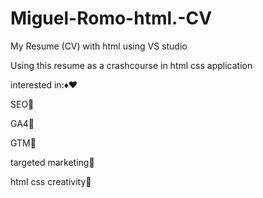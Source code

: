 # Miguel-Romo-html.-CV
My Resume (CV) with html using VS studio

Using this resume as a crashcourse in html css application

interested in:♦♥

SEO🥽

GA4🥊

GTM🛴

targeted marketing💌

html css creativity🔂
